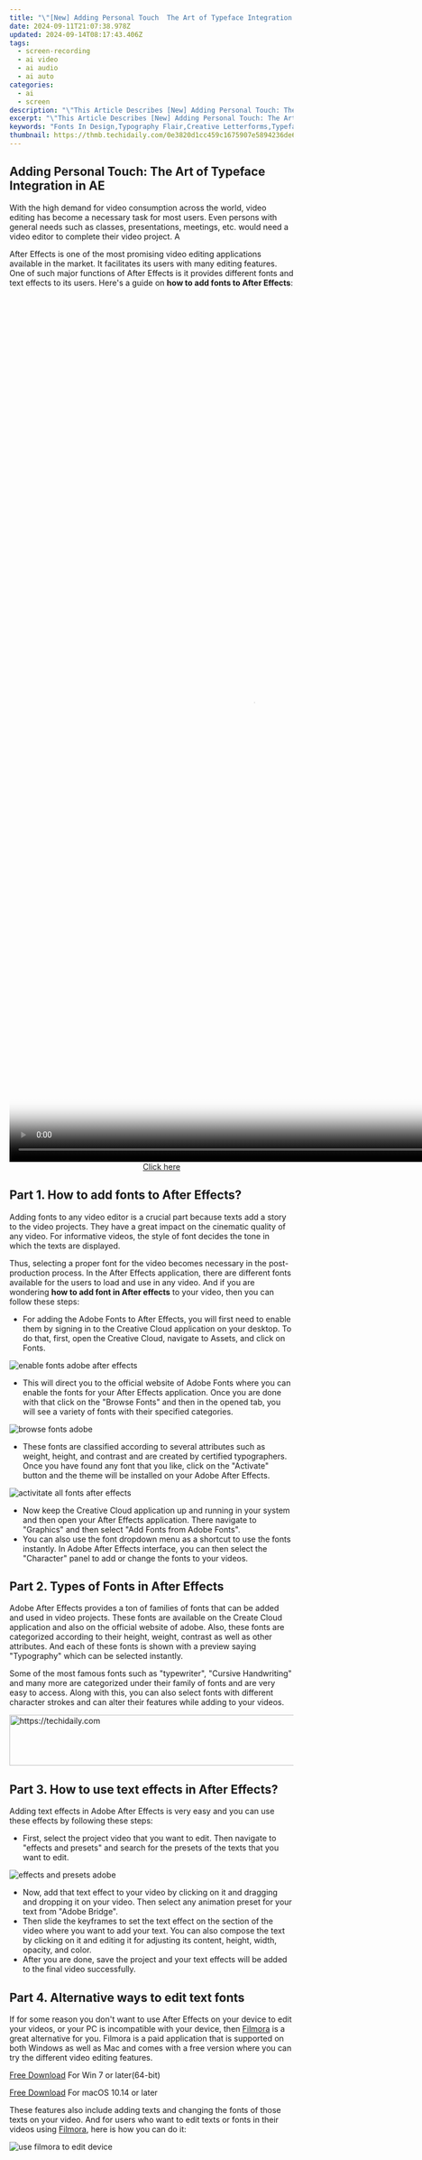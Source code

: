 ```yaml
---
title: "\"[New] Adding Personal Touch  The Art of Typeface Integration in AE\""
date: 2024-09-11T21:07:38.978Z
updated: 2024-09-14T08:17:43.406Z
tags: 
  - screen-recording
  - ai video
  - ai audio
  - ai auto
categories: 
  - ai
  - screen
description: "\"This Article Describes [New] Adding Personal Touch: The Art of Typeface Integration in AE\""
excerpt: "\"This Article Describes [New] Adding Personal Touch: The Art of Typeface Integration in AE\""
keywords: "Fonts In Design,Typography Flair,Creative Letterforms,Typeface Harmony,Personalized Text,Aesthetic Typography,Artistic Font Use"
thumbnail: https://thmb.techidaily.com/0e3820d1cc459c1675907e5894236de62a82183359872714a0c5168c962bf67b.jpg
---
```


## Adding Personal Touch: The Art of Typeface Integration in AE

With the high demand for video consumption across the world, video editing has become a necessary task for most users. Even persons with general needs such as classes, presentations, meetings, etc. would need a video editor to complete their video project. A

After Effects is one of the most promising video editing applications available in the market. It facilitates its users with many editing features. One of such major functions of After Effects is it provides different fonts and text effects to its users. Here's a guide on **how to add fonts to After Effects**:

<!-- affiliate ads begin -->
<span id="1424527">
					<video width="864" height="1536" style="cursor:pointer"
           poster="//a.impactradius-go.com/display-clicktoplayimage/1424527.png"
           onclick="if(!this.playClicked){this.play();this.setAttribute('controls',true);this.playClicked=true;}">
	   <source src="//a.impactradius-go.com/display-ad/16446-1424527">
	   <img src="//a.impactradius-go.com/display-clicktoplayimage/1424527.png" style="border: none; height: 100%; width: 100%; object-fit: contain">
	</video>
	<div style="width:540px;text-align:center"><a href="javascript:window.open(decodeURIComponent('https%3A%2F%2Flaganoo.pxf.io%2Fc%2F5597632%2F1424527%2F16446'), '_blank');void(0);">Click here</a></div>
</span>
<img height="0" width="0" src="https://imp.pxf.io/i/5597632/1424527/16446" style="position:absolute;visibility:hidden;" border="0" />
<!-- affiliate ads end -->

## Part 1\. How to add fonts to After Effects?

Adding fonts to any video editor is a crucial part because texts add a story to the video projects. They have a great impact on the cinematic quality of any video. For informative videos, the style of font decides the tone in which the texts are displayed.

Thus, selecting a proper font for the video becomes necessary in the post-production process. In the After Effects application, there are different fonts available for the users to load and use in any video. And if you are wondering **how to add font in After effects** to your video, then you can follow these steps:

* For adding the Adobe Fonts to After Effects, you will first need to enable them by signing in to the Creative Cloud application on your desktop. To do that, first, open the Creative Cloud, navigate to Assets, and click on Fonts.

![enable fonts adobe after effects](https://images.wondershare.com/filmora/article-images/2022/07/enable-fonts-adobe-after-effects.jpg)

* This will direct you to the official website of Adobe Fonts where you can enable the fonts for your After Effects application. Once you are done with that click on the "Browse Fonts" and then in the opened tab, you will see a variety of fonts with their specified categories.

![browse fonts adobe](https://images.wondershare.com/filmora/article-images/2022/07/browse-fonts-adobe.jpg)

* These fonts are classified according to several attributes such as weight, height, and contrast and are created by certified typographers. Once you have found any font that you like, click on the "Activate" button and the theme will be installed on your Adobe After Effects.

![activitate all fonts after effects](https://images.wondershare.com/filmora/article-images/2022/07/activitate-all-fonts-after-effects.jpg)

* Now keep the Creative Cloud application up and running in your system and then open your After Effects application. There navigate to "Graphics" and then select "Add Fonts from Adobe Fonts".
* You can also use the font dropdown menu as a shortcut to use the fonts instantly. In Adobe After Effects interface, you can then select the "Character" panel to add or change the fonts to your videos.

## Part 2\. Types of Fonts in After Effects

Adobe After Effects provides a ton of families of fonts that can be added and used in video projects. These fonts are available on the Create Cloud application and also on the official website of adobe. Also, these fonts are categorized according to their height, weight, contrast as well as other attributes. And each of these fonts is shown with a preview saying "Typography" which can be selected instantly.

Some of the most famous fonts such as "typewriter", "Cursive Handwriting" and many more are categorized under their family of fonts and are very easy to access. Along with this, you can also select fonts with different character strokes and can alter their features while adding to your videos.

<!-- affiliate ads begin -->
<a href="https://25home.pxf.io/c/5597632/2123481/16836" target="_top" id="2123481">
  <img src="//a.impactradius-go.com/display-ad/16836-2123481" border="0" alt="https://techidaily.com" width="720" height="90"/>
</a>
<img height="0" width="0" src="https://25home.pxf.io/i/5597632/2123481/16836" style="position:absolute;visibility:hidden;" border="0" />
<!-- affiliate ads end -->

## Part 3\. How to use text effects in After Effects?

Adding text effects in Adobe After Effects is very easy and you can use these effects by following these steps:

* First, select the project video that you want to edit. Then navigate to "effects and presets" and search for the presets of the texts that you want to edit.

![effects and presets adobe](https://images.wondershare.com/filmora/article-images/2022/07/effects-and-presets-adobe.jpg)

* Now, add that text effect to your video by clicking on it and dragging and dropping it on your video. Then select any animation preset for your text from "Adobe Bridge".
* Then slide the keyframes to set the text effect on the section of the video where you want to add your text. You can also compose the text by clicking on it and editing it for adjusting its content, height, width, opacity, and color.
* After you are done, save the project and your text effects will be added to the final video successfully.

## Part 4\. Alternative ways to edit text fonts

If for some reason you don't want to use After Effects on your device to edit your videos, or your PC is incompatible with your device, then [Filmora](https://tools.techidaily.com/wondershare/filmora/download/) is a great alternative for you. Filmora is a paid application that is supported on both Windows as well as Mac and comes with a free version where you can try the different video editing features.

[Free Download](https://tools.techidaily.com/wondershare/filmora/download/) For Win 7 or later(64-bit)

[Free Download](https://tools.techidaily.com/wondershare/filmora/download/) For macOS 10.14 or later

These features also include adding texts and changing the fonts of those texts on your video. And for users who want to edit texts or fonts in their videos using [Filmora](https://tools.techidaily.com/wondershare/filmora/download/), here is how you can do it:

![use filmora to edit device](https://images.wondershare.com/filmora/guide/add-titles-win-1.png)

<!-- affiliate ads begin -->
<span id="1542129">
					<video width="864" height="1152" style="cursor:pointer"
           poster="//a.impactradius-go.com/display-clicktoplayimage/1542129.png"
           onclick="if(!this.playClicked){this.play();this.setAttribute('controls',true);this.playClicked=true;}">
	   <source src="//a.impactradius-go.com/display-ad/16836-1542129">
	   <img src="//a.impactradius-go.com/display-clicktoplayimage/1542129.png" style="border: none; height: 100%; width: 100%; object-fit: contain">
	</video>
	<div style="width:540px;text-align:center"><a href="javascript:window.open(decodeURIComponent('https%3A%2F%2F25home.pxf.io%2Fc%2F5597632%2F1542129%2F16836'), '_blank');void(0);">Click here</a></div>
</span>
<img height="0" width="0" src="https://imp.pxf.io/i/5597632/1542129/16836" style="position:absolute;visibility:hidden;" border="0" />
<!-- affiliate ads end -->

* First open that video that you want to edit in [Filmora](https://tools.techidaily.com/wondershare/filmora/download/) and then you will be available with a tab called "Titles" on the top. Select that and select any style of title that you want to edit. There is a preview window available to look at the text fonts and designs.

![open wanted video to edit in filmora](https://images.wondershare.com/filmora/guide/add-titles-win-2.png)

<!-- affiliate ads begin -->
<a href="https://25home.pxf.io/c/5597632/2123479/16836" target="_top" id="2123479">
  <img src="//a.impactradius-go.com/display-ad/16836-2123479" border="0" alt="https://techidaily.com" width="320" height="90"/>
</a>
<img height="0" width="0" src="https://25home.pxf.io/i/5597632/2123479/16836" style="position:absolute;visibility:hidden;" border="0" />
<!-- affiliate ads end -->

* Select the text style you want to add for your title and then drag it from the title's library to your timeline. An alternate way to add texts or such title font is to right-click on it and select the "Apply" option.
* Here you can also set a particular font or style for the title as your favorite by right-clicking on the library and then selecting "Add to favorites" for easy access.
* If you want to add any opener (Intro) or end credits (outro) to your video, then there are plenty of options available in the "Title" tab. You can apply them by clicking on the "apply" button.
* You can drag the edges of the text effect on the timeline to edit the duration of text on your video. The text effect can also be composed in the video frame by dragging anywhere you wish.
* When you double click on the text effect, you get more text editing tools such as "font, size, alignment, color, etc." for the text. This also provides an animation tab where you can animate your texts.
* After you are done, click "save" and the text effects will be added to your videos successfully.

<!-- affiliate ads begin -->
<a href="https://aligracehair.sjv.io/c/5597632/2115947/19272" target="_top" id="2115947">
  <img src="//a.impactradius-go.com/display-ad/19272-2115947" border="0" alt="https://techidaily.com" width="320" height="90"/>
</a>
<img height="0" width="0" src="https://aligracehair.sjv.io/i/5597632/2115947/19272" style="position:absolute;visibility:hidden;" border="0" />
<!-- affiliate ads end -->

## Conclusion

The article discussed the detailed process of **how to add font to Adobe After Effects** application. The descriptive process of adding texts to video projects using After Effects have also been discussed throughout the article and the available alternatives that can help users with the same feature. I also discussed the various types of fonts that are available to the users in the application interface. These fonts are very easy to access and use. I hope this article will help in easing up the whole process of video editing using After Effects.

[Free Download](https://tools.techidaily.com/wondershare/filmora/download/) For macOS 10.14 or later

These features also include adding texts and changing the fonts of those texts on your video. And for users who want to edit texts or fonts in their videos using [Filmora](https://tools.techidaily.com/wondershare/filmora/download/), here is how you can do it:

![use filmora to edit device](https://images.wondershare.com/filmora/guide/add-titles-win-1.png)

<!-- affiliate ads begin -->
<span id="1983474">
					<video width="576" height="240" style="cursor:pointer"
           poster="//a.impactradius-go.com/display-clicktoplayimage/1983474.png"
           onclick="if(!this.playClicked){this.play();this.setAttribute('controls',true);this.playClicked=true;}">
	   <source src="//a.impactradius-go.com/display-ad/22993-1983474">
	   <img src="//a.impactradius-go.com/display-clicktoplayimage/1983474.png" style="border: none; height: 100%; width: 100%; object-fit: contain">
	</video>
	<div style="width:360px;text-align:center"><a href="javascript:window.open(decodeURIComponent('https%3A%2F%2Fhomestyler.sjv.io%2Fc%2F5597632%2F1983474%2F22993'), '_blank');void(0);">Click here</a></div>
</span>
<img height="0" width="0" src="https://imp.pxf.io/i/5597632/1983474/22993" style="position:absolute;visibility:hidden;" border="0" />
<!-- affiliate ads end -->

* First open that video that you want to edit in [Filmora](https://tools.techidaily.com/wondershare/filmora/download/) and then you will be available with a tab called "Titles" on the top. Select that and select any style of title that you want to edit. There is a preview window available to look at the text fonts and designs.

![open wanted video to edit in filmora](https://images.wondershare.com/filmora/guide/add-titles-win-2.png)

<!-- affiliate ads begin -->
<a href="https://bluettius.sjv.io/c/5597632/2139117/17108" target="_top" id="2139117">
  <img src="//a.impactradius-go.com/display-ad/17108-2139117" border="0" alt="https://techidaily.com" width="320" height="90"/>
</a>
<img height="0" width="0" src="https://bluettius.sjv.io/i/5597632/2139117/17108" style="position:absolute;visibility:hidden;" border="0" />
<!-- affiliate ads end -->

* Select the text style you want to add for your title and then drag it from the title's library to your timeline. An alternate way to add texts or such title font is to right-click on it and select the "Apply" option.
* Here you can also set a particular font or style for the title as your favorite by right-clicking on the library and then selecting "Add to favorites" for easy access.
* If you want to add any opener (Intro) or end credits (outro) to your video, then there are plenty of options available in the "Title" tab. You can apply them by clicking on the "apply" button.
* You can drag the edges of the text effect on the timeline to edit the duration of text on your video. The text effect can also be composed in the video frame by dragging anywhere you wish.
* When you double click on the text effect, you get more text editing tools such as "font, size, alignment, color, etc." for the text. This also provides an animation tab where you can animate your texts.
* After you are done, click "save" and the text effects will be added to your videos successfully.

## Conclusion

The article discussed the detailed process of **how to add font to Adobe After Effects** application. The descriptive process of adding texts to video projects using After Effects have also been discussed throughout the article and the available alternatives that can help users with the same feature. I also discussed the various types of fonts that are available to the users in the application interface. These fonts are very easy to access and use. I hope this article will help in easing up the whole process of video editing using After Effects.

<ins class="adsbygoogle"
     style="display:block"
     data-ad-format="autorelaxed"
     data-ad-client="ca-pub-7571918770474297"
     data-ad-slot="1223367746"></ins>

<ins class="adsbygoogle"
     style="display:block"
     data-ad-format="autorelaxed"
     data-ad-client="ca-pub-7571918770474297"
     data-ad-slot="1223367746"></ins>



<ins class="adsbygoogle"
     style="display:block"
     data-ad-client="ca-pub-7571918770474297"
     data-ad-slot="8358498916"
     data-ad-format="auto"
     data-full-width-responsive="true"></ins>


<span class="atpl-alsoreadstyle">Also read:</span>
<div><ul>
<li><a href="https://facebook-video-files.techidaily.com/new-dealing-with-disconnected-live-video-sessions-on-facebook-for-2024/"><u>[New] Dealing with Disconnected LIVE Video Sessions on Facebook for 2024</u></a></li>
<li><a href="https://extra-hints.techidaily.com/updated-craftsmanship-redefined-leading-photo-frame-apps/"><u>[Updated] Craftsmanship Redefined Leading Photo Frame Apps</u></a></li>
<li><a href="https://desktop-recording.techidaily.com/updated-the-essential-toolkit-how-to-use-obs-for-youtube-and-twitch-streaming/"><u>[Updated] The Essential Toolkit How to Use OBS for YouTube & Twitch Streaming</u></a></li>
<li><a href="https://extra-hints.techidaily.com/best-20-anime-openers-anthems-in-order/"><u>Best 20 Anime Openers' Anthems in Order</u></a></li>
<li><a href="https://some-knowledge.techidaily.com/go-viral-or-not-at-all-mobile-live-streaming-without-millions-of-subscribers-for-2024/"><u>Go Viral or Not at All Mobile Live-Streaming Without Millions of Subscribers for 2024</u></a></li>
<li><a href="https://location-social.techidaily.com/how-to-sharefake-location-on-whatsapp-for-motorola-moto-g84-5g-drfone-by-drfone-virtual-android/"><u>How to Share/Fake Location on WhatsApp for Motorola Moto G84 5G | Dr.fone</u></a></li>
<li><a href="https://extra-hints.techidaily.com/how-to-start-participate-in-and-organize-zoom-calls-for-android-users/"><u>How to Start, Participate in, and Organize Zoom Calls for Android Users</u></a></li>
<li><a href="https://screen-mirror.techidaily.com/in-2024-how-can-i-screen-mirroring-apple-iphone-11-pro-max-to-tvlaptop-drfone-by-drfone-ios/"><u>In 2024, How Can I Screen Mirroring Apple iPhone 11 Pro Max to TV/Laptop? | Dr.fone</u></a></li>
<li><a href="https://some-guidance.techidaily.com/in-2024-unlock-creative-potential-adding-text-to-windowsmac-images/"><u>In 2024, Unlock Creative Potential Adding Text to Windows/Mac Images</u></a></li>
<li><a href="https://extra-hints.techidaily.com/mastering-nighttime-shots-iphone-photo-tactics/"><u>Mastering Nighttime Shots IPhone Photo Tactics</u></a></li>
<li><a href="https://tech-revival.techidaily.com/the-inside-scoop-on-elon-musks-ai-venture-what-is-truthgpt-all-about/"><u>The Inside Scoop on Elon Musk's AI Venture - What Is TruthGPT All About?</u></a></li>
<li><a href="https://extra-hints.techidaily.com/the-top-free-sources-discovering-copyright-free-soundtracks/"><u>The Top Free Sources Discovering Copyright-Free Soundtracks</u></a></li>
<li><a href="https://extra-hints.techidaily.com/turn-daily-life-into-a-comedy-meme/"><u>Turn Daily Life Into a Comedy Meme</u></a></li>
<li><a href="https://extra-tips.techidaily.com/utilizing-netflixs-floating-window-feature-effectively/"><u>Utilizing Netflix's Floating Window Feature Effectively</u></a></li>
</ul></div>

